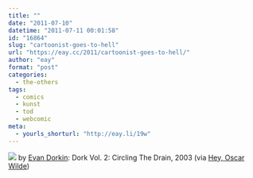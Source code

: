```yaml
---
title: ""
date: "2011-07-10"
datetime: "2011-07-11 00:01:58"
id: "16864"
slug: "cartoonist-goes-to-hell"
url: "https://eay.cc/2011/cartoonist-goes-to-hell/"
author: "eay"
format: "post"
categories:
  - the-others
tags:
  - comics
  - kunst
  - tod
  - webcomic
meta:
  - yourls_shorturl: "http://eay.li/19w"
---
```


![](https://eay.cc/uploads/2011/cartoonisthell.jpg) by [Evan Dorkin](http://www.houseoffun.com/): Dork Vol. 2: Circling The Drain, 2003 (via [Hey, Oscar Wilde](http://heyoscarwilde.tumblr.com/post/7457341021/road-to-nowhere-illustrated-by-evan-dorkin))
